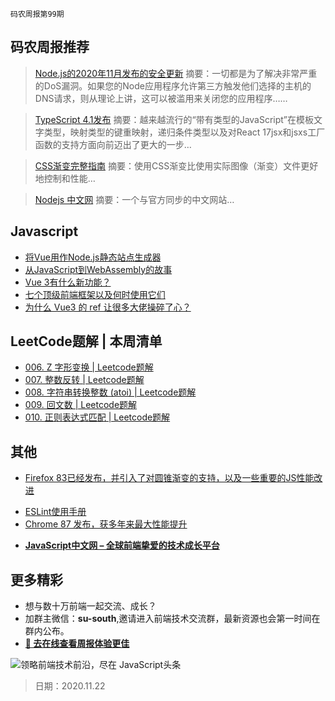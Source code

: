 `码农周报第99期`

## 码农周报推荐

> [Node.js的2020年11月发布的安全更新](https://nodeweekly.com/link/98872/web)
> 摘要：一切都是为了解决非常严重的DoS漏洞。如果您的Node应用程序允许第三方触发他们选择的主机的DNS请求，则从理论上讲，这可以被滥用来关闭您的应用程序……


> [TypeScript 4.1发布](https://javascriptweekly.com/link/99012/web)
> 摘要：越来越流行的“带有类型的JavaScript”在模板文字类型，映射类型的键重映射，递归条件类型以及对React 17jsx和jsxs工厂函数的支持方面向前迈出了更大的一步…

> [CSS渐变完整指南](https://css-tricks.com/a-complete-guide-to-css-gradients/)
> 摘要：使用CSS渐变比使用实际图像（渐变）文件更好地控制和性能…

> [Nodejs 中文网](https://www.javascriptc.com/nodejs/zh-cn/)
> 摘要：一个与官方同步的中文网站…


## Javascript


- [将Vue用作Node.js静态站点生成器](https://nodeweekly.com/link/98882/web)
- [从JavaScript到WebAssembly的故事](hhttps://javascriptweekly.com/link/99013/web)
- [Vue 3有什么新功能？](https://javascriptweekly.com/link/99032/web)
- [七个顶级前端框架以及何时使用它们](https://frontendfoc.us/link/98825/web)
- [为什么 Vue3 的 ref 让很多大佬操碎了心？](https://www.javascriptc.com/4757.html)

## LeetCode题解 | 本周清单
- [006. Z 字形变换 | Leetcode题解](https://mp.weixin.qq.com/s/kpZul6JCD1XKlsOwf9paFw)
- [007. 整数反转 | Leetcode题解](https://mp.weixin.qq.com/s/HQs7kNvPeSKGp8dzL7wGLA)
- [008. 字符串转换整数 (atoi) | Leetcode题解](https://mp.weixin.qq.com/s/v_p5Opea9p-9etwfNrma4Q)
- [009. 回文数 | Leetcode题解](https://mp.weixin.qq.com/s/4PEgujsESvD2JKCgz-ORGQ)
- [010. 正则表达式匹配 | Leetcode题解](https://mp.weixin.qq.com/s/pLcTEtC9JXhUJRpEvdOm_A)


## 其他

- [Firefox 83已经发布，并引入了对圆锥渐变的支持，以及一些重要的JS性能改进](https://hacks.mozilla.org/2020/11/warp-improved-js-performance-in-firefox-83/)
+ [ESLint使用手册](https://www.javascriptc.com/eslint/)
+ [Chrome 87 发布，获多年来最大性能提升](https://www.javascriptc.com/4807.html)
- **[JavaScript中文网 – 全球前端挚爱的技术成长平台](https://www.javascriptc.com/)**


## 更多精彩

- 想与数十万前端一起交流、成长？
- 加群主微信：**su-south**,邀请进入前端技术交流群，最新资源也会第一时间在群内公布。
- **[:lollipop: 去在线查看周报体验更佳](https://www.javascriptc.com/category/javascript-weekly)**

![领略前端技术前沿，尽在 JavaScript头条](https://user-images.githubusercontent.com/18324563/70633966-608b2980-1c6c-11ea-8123-34f1fd13484e.png)

> 日期：2020.11.22
